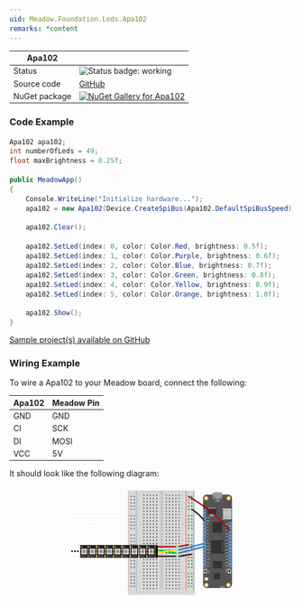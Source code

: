 ```yaml
---
uid: Meadow.Foundation.Leds.Apa102
remarks: *content
---
```


| Apa102 | |
|--------|--------|
| Status | <img src="https://img.shields.io/badge/Working-brightgreen" style="width: auto; height: -webkit-fill-available;" alt="Status badge: working" /> |
| Source code | [GitHub](https://github.com/WildernessLabs/Meadow.Foundation/tree/main/Source/Meadow.Foundation.Peripherals/Leds.Apa102) |
| NuGet package | <a href="https://www.nuget.org/packages/Meadow.Foundation.Leds.Apa102/" target="_blank"><img src="https://img.shields.io/nuget/v/Meadow.Foundation.Leds.Apa102.svg?label=Meadow.Foundation.Leds.Apa102" alt="NuGet Gallery for Apa102" /></a> |

### Code Example

```csharp
Apa102 apa102;
int numberOfLeds = 49;
float maxBrightness = 0.25f;

public MeadowApp()
{
    Console.WriteLine("Initialize hardware...");
    apa102 = new Apa102(Device.CreateSpiBus(Apa102.DefaultSpiBusSpeed), numberOfLeds, Apa102.PixelOrder.BGR);

    apa102.Clear();

    apa102.SetLed(index: 0, color: Color.Red, brightness: 0.5f);
    apa102.SetLed(index: 1, color: Color.Purple, brightness: 0.6f);
    apa102.SetLed(index: 2, color: Color.Blue, brightness: 0.7f);
    apa102.SetLed(index: 3, color: Color.Green, brightness: 0.8f);
    apa102.SetLed(index: 4, color: Color.Yellow, brightness: 0.9f);
    apa102.SetLed(index: 5, color: Color.Orange, brightness: 1.0f);

    apa102.Show();
}

```

[Sample project(s) available on GitHub](https://github.com/WildernessLabs/Meadow.Foundation/tree/main/Source/Meadow.Foundation.Peripherals/Leds.Apa102/Samples/Apa102_Sample)

### Wiring Example

To wire a Apa102 to your Meadow board, connect the following:

| Apa102 | Meadow Pin  |
|--------|-------------|
| GND    | GND         |
| CI     | SCK         |
| DI     | MOSI        |
| VCC    | 5V          |

It should look like the following diagram:

<img src="../../API_Assets/Meadow.Foundation.Leds.Apa102/Apa102_Fritzing.png" 
    style="width: 60%; display: block; margin-left: auto; margin-right: auto;" />




